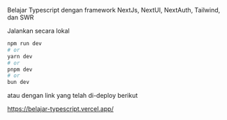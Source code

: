 Belajar Typescript dengan framework NextJs, NextUI, NextAuth, Tailwind, dan SWR

Jalankan secara lokal

```bash
npm run dev
# or
yarn dev
# or
pnpm dev
# or
bun dev
```
atau dengan link yang telah di-deploy berikut

https://belajar-typescript.vercel.app/
